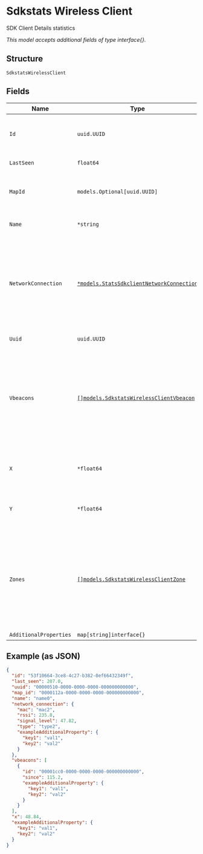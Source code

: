 
# Sdkstats Wireless Client

SDK Client Details statistics

*This model accepts additional fields of type interface{}.*

## Structure

`SdkstatsWirelessClient`

## Fields

| Name | Type | Tags | Description |
|  --- | --- | --- | --- |
| `Id` | `uuid.UUID` | Required | Unique ID of the object instance in the Mist Organization |
| `LastSeen` | `float64` | Required | Last seen timestamp |
| `MapId` | `models.Optional[uuid.UUID]` | Optional | Map_id of the sdk client (if known), or null |
| `Name` | `*string` | Optional | Name of the sdk client (if provided) |
| `NetworkConnection` | [`*models.StatsSdkclientNetworkConnection`](../../doc/models/stats-sdkclient-network-connection.md) | Optional | Various network connection info for the SDK client (if known, else omitted), with RSSI in dBm, and signal level as |
| `Uuid` | `uuid.UUID` | Required | UUID of the sdk client |
| `Vbeacons` | [`[]models.SdkstatsWirelessClientVbeacon`](../../doc/models/sdkstats-wireless-client-vbeacon.md) | Optional | List of beacon_id’s of the sdk client is in and since when (if known)<br>**Constraints**: *Minimum Items*: `1`, *Unique Items Required* |
| `X` | `*float64` | Optional | X (in pixels) of user location on the map (if known) |
| `Y` | `*float64` | Optional | Y (in pixels) of user location on the map (if known) |
| `Zones` | [`[]models.SdkstatsWirelessClientZone`](../../doc/models/sdkstats-wireless-client-zone.md) | Optional | List of zone_id’s of the sdk client is in and since when (if known)<br>**Constraints**: *Minimum Items*: `1`, *Unique Items Required* |
| `AdditionalProperties` | `map[string]interface{}` | Optional | - |

## Example (as JSON)

```json
{
  "id": "53f10664-3ce8-4c27-b382-0ef66432349f",
  "last_seen": 207.0,
  "uuid": "00000510-0000-0000-0000-000000000000",
  "map_id": "0000112a-0000-0000-0000-000000000000",
  "name": "name0",
  "network_connection": {
    "mac": "mac2",
    "rssi": 235.8,
    "signal_level": 47.82,
    "type": "type2",
    "exampleAdditionalProperty": {
      "key1": "val1",
      "key2": "val2"
    }
  },
  "vbeacons": [
    {
      "id": "00001cc0-0000-0000-0000-000000000000",
      "since": 115.2,
      "exampleAdditionalProperty": {
        "key1": "val1",
        "key2": "val2"
      }
    }
  ],
  "x": 48.84,
  "exampleAdditionalProperty": {
    "key1": "val1",
    "key2": "val2"
  }
}
```

